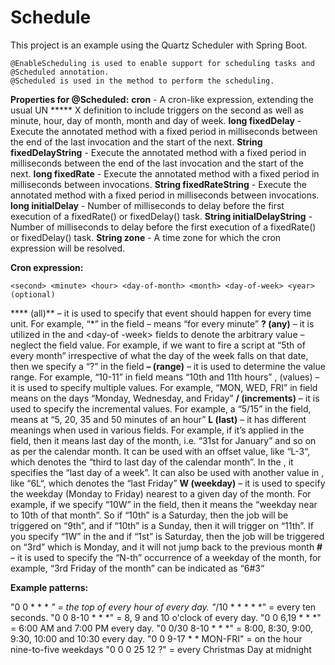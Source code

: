 # Schedule

This project is an example using the Quartz Scheduler with Spring Boot.

    @EnableScheduling is used to enable support for scheduling tasks and @Scheduled annotation.
    @Scheduled is used in the method to perform the scheduling.

**Properties for @Scheduled:**
**cron** - A cron-like expression, extending the usual UN ***** X definition to include triggers on the second as well as minute, hour, day of month, month and day of week.
**long fixedDelay** - Execute the annotated method with a fixed period in milliseconds between the end of the last invocation and the start of the next.
**String fixedDelayString** - Execute the annotated method with a fixed period in milliseconds between the end of the last invocation and the start of the next.
**long	fixedRate** - Execute the annotated method with a fixed period in milliseconds between invocations.
**String fixedRateString** - Execute the annotated method with a fixed period in milliseconds between invocations.
**long	initialDelay** - Number of milliseconds to delay before the first execution of a fixedRate() or fixedDelay() task.
**String initialDelayString** - Number of milliseconds to delay before the first execution of a fixedRate() or fixedDelay() task.
**String zone** - A time zone for which the cron expression will be resolved.

**Cron expression:**

    <second> <minute> <hour> <day-of-month> <month> <day-of-week> <year>(optional)

**** (all)** – it is used to specify that event should happen for every time unit. For example, “*” in the <minute> field – means “for every minute”
**? (any)** – it is utilized in the <day-of-month> and <day-of -week> fields to denote the arbitrary value – neglect the field value. For example, if we want to fire a script at “5th of every month” irrespective of what the day of the week falls on that date, then we specify a “?” in the <day-of-week> field
**– (range)** – it is used to determine the value range. For example, “10-11” in <hour> field means “10th and 11th hours”
, (values) – it is used to specify multiple values. For example, “MON, WED, FRI” in <day-of-week> field means on the days “Monday, Wednesday, and Friday”
**/ (increments)** – it is used to specify the incremental values. For example, a “5/15” in the <minute> field, means at “5, 20, 35 and 50 minutes of an hour”
**L (last)** – it has different meanings when used in various fields. For example, if it’s applied in the <day-of-month> field, then it means last day of the month, i.e. “31st for January” and so on as per the calendar month. It can be used with an offset value, like “L-3“, which denotes the “third to last day of the calendar month”. In the <day-of-week>, it specifies the “last day of a week”. It can also be used with another value in <day-of-week>, like “6L“, which denotes the “last Friday”
**W (weekday)** – it is used to specify the weekday (Monday to Friday) nearest to a given day of the month. For example, if we specify “10W” in the <day-of-month> field, then it means the “weekday near to 10th of that month”. So if “10th” is a Saturday, then the job will be triggered on “9th”, and if “10th” is a Sunday, then it will trigger on “11th”. If you specify “1W” in the <day-of-month> and if “1st” is Saturday, then the job will be triggered on “3rd” which is Monday, and it will not jump back to the previous month
**#** – it is used to specify the “N-th” occurrence of a weekday of the month, for example, “3rd Friday of the month” can be indicated as “6#3“

**Example patterns:**

"0 0 * * * *" = the top of every hour of every day.
"*/10 * * * * *" = every ten seconds.
"0 0 8-10 * * *" = 8, 9 and 10 o'clock of every day.
"0 0 6,19 * * *" = 6:00 AM and 7:00 PM every day.
"0 0/30 8-10 * * *" = 8:00, 8:30, 9:00, 9:30, 10:00 and 10:30 every day.
"0 0 9-17 * * MON-FRI" = on the hour nine-to-five weekdays
"0 0 0 25 12 ?" = every Christmas Day at midnight
